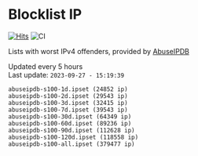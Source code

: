 # Blocklist IP

[![Hits](https://hits.seeyoufarm.com/api/count/incr/badge.svg?url=https%3A%2F%2Fgithub.com%2Fborestad%2Fblocklist-ip%2F&count_bg=%2379C83D&title_bg=%23555555&icon=&icon_color=%23E7E7E7&title=hits&edge_flat=false)](https://hits.seeyoufarm.com)  ![CI](https://img.shields.io/github/workflow/status/borestad/blocklist-ip/CI?style=flat-square)

Lists with worst IPv4 offenders, provided by [AbuseIPDB](https://www.abuseipdb.com/)

<!-- FOOTER-PLACEHOLDER -->
Updated every 5 hours<br>
Last update: `2023-09-27 - 15:19:39`
```
abuseipdb-s100-1d.ipset (24852 ip)
abuseipdb-s100-2d.ipset (29543 ip)
abuseipdb-s100-3d.ipset (32415 ip)
abuseipdb-s100-7d.ipset (39543 ip)
abuseipdb-s100-30d.ipset (64349 ip)
abuseipdb-s100-60d.ipset (89236 ip)
abuseipdb-s100-90d.ipset (112628 ip)
abuseipdb-s100-120d.ipset (118558 ip)
abuseipdb-s100-all.ipset (379477 ip)
```
